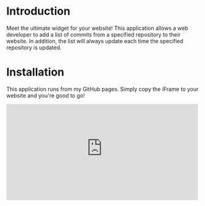 # Introduction
Meet the ultimate widget for your website! This application allows a web developer to add a list of commits from a specified repository to their website. In addition, the list will always update each time the specified repository is updated.

# Installation
This application runs from my GitHub pages. Simply copy the iFrame to your website and you're good to go!

<iframe src="http://stonedcookiegaming.github.io/Commits-Widget/?username=USERNAME&repo=REPO&limit=LIMIT"
  allowtransparency="true" frameborder="0" scrolling="no" width="502px" height="252px"></iframe>
